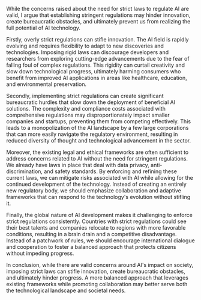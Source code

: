 While the concerns raised about the need for strict laws to regulate AI are valid, I argue that establishing stringent regulations may hinder innovation, create bureaucratic obstacles, and ultimately prevent us from realizing the full potential of AI technology.

Firstly, overly strict regulations can stifle innovation. The AI field is rapidly evolving and requires flexibility to adapt to new discoveries and technologies. Imposing rigid laws can discourage developers and researchers from exploring cutting-edge advancements due to the fear of falling foul of complex regulations. This rigidity can curtail creativity and slow down technological progress, ultimately harming consumers who benefit from improved AI applications in areas like healthcare, education, and environmental preservation.

Secondly, implementing strict regulations can create significant bureaucratic hurdles that slow down the deployment of beneficial AI solutions. The complexity and compliance costs associated with comprehensive regulations may disproportionately impact smaller companies and startups, preventing them from competing effectively. This leads to a monopolization of the AI landscape by a few large corporations that can more easily navigate the regulatory environment, resulting in reduced diversity of thought and technological advancement in the sector.

Moreover, the existing legal and ethical frameworks are often sufficient to address concerns related to AI without the need for stringent regulations. We already have laws in place that deal with data privacy, anti-discrimination, and safety standards. By enforcing and refining these current laws, we can mitigate risks associated with AI while allowing for the continued development of the technology. Instead of creating an entirely new regulatory body, we should emphasize collaboration and adaptive frameworks that can respond to the technology's evolution without stifling it.

Finally, the global nature of AI development makes it challenging to enforce strict regulations consistently. Countries with strict regulations could see their best talents and companies relocate to regions with more favorable conditions, resulting in a brain drain and a competitive disadvantage. Instead of a patchwork of rules, we should encourage international dialogue and cooperation to foster a balanced approach that protects citizens without impeding progress.

In conclusion, while there are valid concerns around AI's impact on society, imposing strict laws can stifle innovation, create bureaucratic obstacles, and ultimately hinder progress. A more balanced approach that leverages existing frameworks while promoting collaboration may better serve both the technological landscape and societal needs.